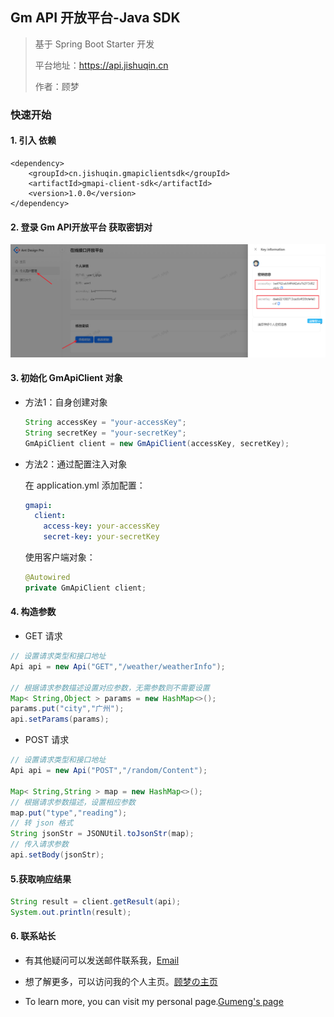 ## Gm API 开放平台-Java SDK

> 基于 Spring Boot Starter 开发
>
> 平台地址：https://api.jishuqin.cn
>
> 作者：顾梦

### 快速开始

#### 1. 引入 依赖

```
<dependency>
    <groupId>cn.jishuqin.gmapiclientsdk</groupId>
    <artifactId>gmapi-client-sdk</artifactId>
    <version>1.0.0</version>
</dependency>
```

#### 2. 登录 Gm API开放平台 获取密钥对

![](describe.png)

#### 3. 初始化 GmApiClient 对象

- 方法1：自身创建对象

  ```java
  String accessKey = "your-accessKey";
  String secretKey = "your-secretKey";
  GmApiClient client = new GmApiClient(accessKey, secretKey);
  ```

- 方法2：通过配置注入对象

  在 application.yml 添加配置：

  ```yaml
  gmapi:
    client:
      access-key: your-accessKey
      secret-key: your-secretKey
  ```

  使用客户端对象：

  ```java
  @Autowired
  private GmApiClient client;
  ```

#### 4. 构造参数

- GET 请求

```java
// 设置请求类型和接口地址
Api api = new Api("GET","/weather/weatherInfo");

// 根据请求参数描述设置对应参数，无需参数则不需要设置
Map< String,Object > params = new HashMap<>();
params.put("city","广州");
api.setParams(params);
```

- POST 请求

```java
// 设置请求类型和接口地址
Api api = new Api("POST","/random/Content");

Map< String,String > map = new HashMap<>();
// 根据请求参数描述，设置相应参数
map.put("type","reading");
// 转 json 格式
String jsonStr = JSONUtil.toJsonStr(map);
// 传入请求参数
api.setBody(jsonStr);
```

#### 5.获取响应结果

```java
String result = client.getResult(api);
System.out.println(result);
```

#### 6. 联系站长

- 有其他疑问可以发送邮件联系我，[Email](mailto:374943980@qq.com)

- 想了解更多，可以访问我的个人主页。[顾梦の主页](https://gumengyo.top/)
- To learn more, you can visit my personal page.[Gumeng's page](https://gumengyo.top/)
